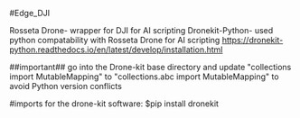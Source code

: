 #Edge_DJI

Rosseta Drone- wrapper for DJI for AI scripting 
Dronekit-Python- used python compatability with Rosseta Drone for AI scripting
https://dronekit-python.readthedocs.io/en/latest/develop/installation.html

##important##
go into the Drone-kit base directory and update "collections import MutableMapping" to "collections.abc import MutableMapping" to avoid Python version conflicts

#imports for the drone-kit software:
$pip install dronekit

